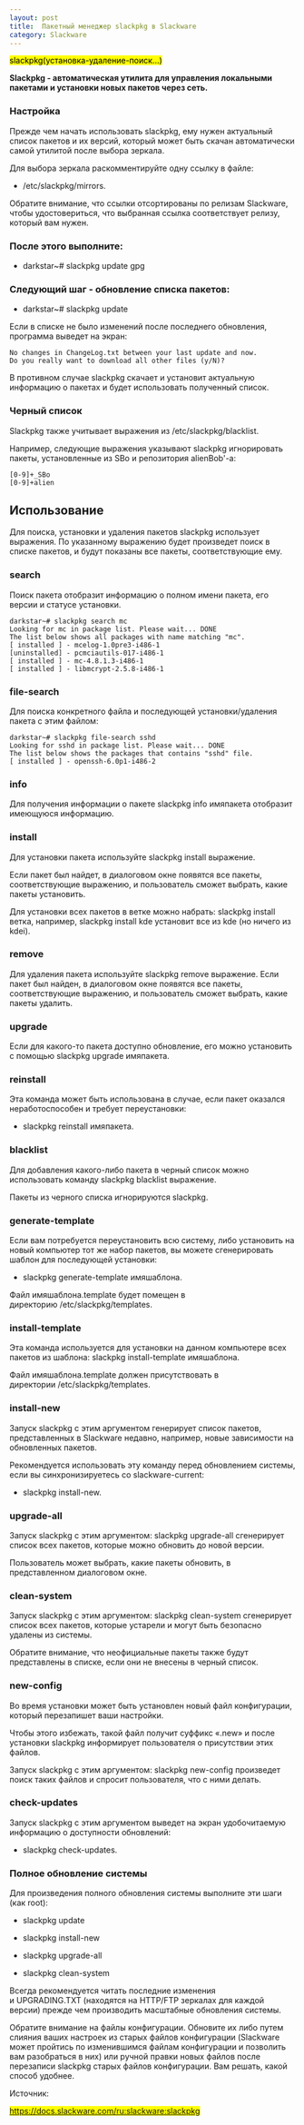 ```yaml
---
layout: post
title:  Пакетный менеджер slackpkg в Slackware
category: Slackware
---
```


<mark>slackpkg(установка-удаление-поиск...)</mark>

**Slackpkg - автоматическая утилита для управления локальными пакетами и установки новых пакетов через сеть.**

### Настройка

Прежде чем начать использовать slackpkg, ему нужен актуальный список пакетов и их версий, который может быть скачан автоматически самой утилитой после выбора зеркала. 

Для выбора зеркала раскомментируйте одну ссылку в файле:

- /etc/slackpkg/mirrors. 

Обратите внимание, что ссылки отсортированы по релизам Slackware, чтобы удостовериться, что выбранная ссылка соответствует релизу, который вам нужен.

### После этого выполните:

- darkstar~# slackpkg update gpg

### Следующий шаг - обновление списка пакетов:

- darkstar~# slackpkg update

Если в списке не было изменений после последнего обновления, программа выведет на экран:

	No changes in ChangeLog.txt between your last update and now. 
	Do you really want to download all other files (y/N)?

В противном случае slackpkg скачает и установит актуальную информацию о пакетах и будет использовать полученный список.

### Черный список

Slackpkg также учитывает выражения из /etc/slackpkg/blacklist.

Например, следующие выражения указывают slackpkg игнорировать пакеты, установленные из SBo и репозитория alienBob'-а:

	[0-9]+_SBo 
	[0-9]+alien

## Использование

Для поиска, установки и удаления пакетов slackpkg использует выражения. По указанному выражению будет произведет поиск в списке пакетов, и будут показаны все пакеты, соответствующие ему.

### search

Поиск пакета отобразит информацию о полном имени пакета, его версии и статусе установки.

	darkstar~# slackpkg search mc 
	Looking for mc in package list. Please wait... DONE 
	The list below shows all packages with name matching "mc". 
	[ installed ] - mcelog-1.0pre3-i486-1 
	[uninstalled] - pcmciautils-017-i486-1 
	[ installed ] - mc-4.8.1.3-i486-1 
	[ installed ] - libmcrypt-2.5.8-i486-1


### file-search

Для поиска конкретного файла и последующей установки/удаления пакета с этим файлом:

	darkstar~# slackpkg file-search sshd 
	Looking for sshd in package list. Please wait... DONE 
	The list below shows the packages that contains "sshd" file. 
	[ installed ] - openssh-6.0p1-i486-2

### info

Для получения информации о пакете slackpkg info имяпакета отобразит имеющуюся информацию.

### install

Для установки пакета используйте slackpkg install выражение. 

Если пакет был найдет, в диалоговом окне появятся все пакеты, соответствующие выражению, и пользователь сможет выбрать, какие пакеты установить.

Для установки всех пакетов в ветке можно набрать: slackpkg install ветка, например, slackpkg install kde установит все из kde (но ничего из kdei).

### remove

Для удаления пакета используйте slackpkg remove выражение. Если пакет был найден, в диалоговом окне появятся все пакеты, соответствующие выражению, и пользователь сможет выбрать, какие пакеты удалить.

### upgrade

Если для какого-то пакета доступно обновление, его можно установить с помощью slackpkg upgrade имяпакета.

### reinstall

Эта команда может быть использована в случае, если пакет оказался неработоспособен и требует переустановки: 

- slackpkg reinstall имяпакета.

### blacklist

Для добавления какого-либо пакета в черный список можно использовать команду slackpkg blacklist выражение. 

Пакеты из черного списка игнорируются slackpkg.

### generate-template

Если вам потребуется переустановить всю систему, либо установить на новый компьютер тот же набор пакетов, вы можете сгенерировать шаблон для последующей установки: 

- slackpkg generate-template имяшаблона. 

Файл имяшаблона.template будет помещен в директорию /etc/slackpkg/templates.

### install-template

Эта команда используется для установки на данном компьютере всех пакетов из шаблона: slackpkg install-template имяшаблона.

Файл имяшаблона.template должен присутствовать в директории /etc/slackpkg/templates.

### install-new

Запуск slackpkg с этим аргументом генерирует список пакетов, представленных в Slackware недавно, например, новые зависимости на обновленных пакетов. 

Рекомендуется использовать эту команду перед обновлением системы, если вы синхронизируетесь со slackware-current: 

- slackpkg install-new.

### upgrade-all

Запуск slackpkg с этим аргументом: slackpkg upgrade-all сгенерирует список всех пакетов, которые можно обновить до новой версии. 

Пользователь может выбрать, какие пакеты обновить, в представленном диалоговом окне.

### clean-system

Запуск slackpkg с этим аргументом: slackpkg clean-system сгенерирует список всех пакетов, которые устарели и могут быть безопасно удалены из системы. 

Обратите внимание, что неофициальные пакеты также будут представлены в списке, если они не внесены в черный список.

### new-config

Во время установки может быть установлен новый файл конфигурации, который перезапишет ваши настройки. 

Чтобы этого избежать, такой файл получит суффикс «.new» и после установки slackpkg информирует пользователя о присутствии этих файлов. 

Запуск slackpkg с этим аргументом: slackpkg new-config произведет поиск таких файлов и спросит пользователя, что с ними делать.

### check-updates

Запуск slackpkg с этим аргументом выведет на экран удобочитаемую информацию о доступности обновлений: 

- slackpkg check-updates.

### Полное обновление системы

Для произведения полного обновления системы выполните эти шаги (как root):

- slackpkg update 

- slackpkg install-new 

- slackpkg upgrade-all 

- slackpkg clean-system

Всегда рекомендуется читать последние изменения и UPGRADING.TXT (находятся на HTTP/FTP зеркалах для каждой версии) прежде чем производить масштабные обновления системы.

Обратите внимание на файлы конфигурации. Обновите их либо путем слияния ваших настроек из старых файлов конфигурации (Slackware может пройтись по изменившимся файлам конфигурации и позволить вам разобраться в них) или ручной правки новых файлов после перезаписи slackpkg старых файлов конфигурации. Вам решать, какой способ удобнее.

Источник:

<mark>https://docs.slackware.com/ru:slackware:slackpkg</mark>
